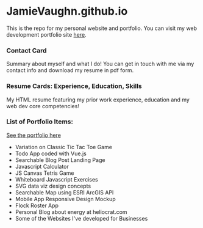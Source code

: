 # JamieVaughn.github.io
This is the repo for my personal website and portfolio. You can visit my web development portfolio site [here](https://wjv.io).


### Contact Card  
Summary about myself and what I do! You can get in touch with me via my contact info and download my resume in pdf form.

### Resume Cards: Experience, Education, Skills
My HTML resume featuring my prior work experience, education and my web dev core competencies!

### List of Portfolio Items:
[See the portfolio here](https://wjv.io/porfolio)
* Variation on Classic Tic Tac Toe Game
* Todo App coded with Vue.js
* Searchable Blog Post Landing Page
* Javascript Calculator
* JS Canvas Tetris Game
* Whiteboard Javascript Exercises
* SVG data viz design concepts
* Searchable Map using ESRI ArcGIS API
* Mobile App Responsive Design Mockup
* Flock Roster App
* Personal Blog about energy at heliocrat.com
* Some of the Websites I've developed for Businesses
